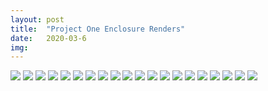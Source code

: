 ```yaml
---
layout: post
title:  "Project One Enclosure Renders"
date:   2020-03-6
img:
---
```

<img src="{{site.baseurl}}/assets/img/DesignImages/render1.JPG">
<img src="{{site.baseurl}}/assets/img/DesignImages/render2.JPG">
<img src="{{site.baseurl}}/assets/img/DesignImages/render3.JPG">
<img src="{{site.baseurl}}/assets/img/DesignImages/render4.JPG">
<img src="{{site.baseurl}}/assets/img/DesignImages/render5.JPG">
<img src="{{site.baseurl}}/assets/img/DesignImages/render6.JPG">
<img src="{{site.baseurl}}/assets/img/DesignImages/render10.JPG">
<img src="{{site.baseurl}}/assets/img/DesignImages/render11.JPG">
<img src="{{site.baseurl}}/assets/img/DesignImages/render12.JPG">
<img src="{{site.baseurl}}/assets/img/DesignImages/render13.JPG">
<img src="{{site.baseurl}}/assets/img/DesignImages/render14.JPG">
<img src="{{site.baseurl}}/assets/img/DesignImages/render15.JPG">
<img src="{{site.baseurl}}/assets/img/DesignImages/render16.JPG">
<img src="{{site.baseurl}}/assets/img/DesignImages/render17.JPG">
<img src="{{site.baseurl}}/assets/img/DesignImages/render18.JPG">
<img src="{{site.baseurl}}/assets/img/DesignImages/render1.JPG">
<img src="{{site.baseurl}}/assets/img/DesignImages/render19.JPG">
<img src="{{site.baseurl}}/assets/img/DesignImages/render20.JPG">
<img src="{{site.baseurl}}/assets/img/DesignImages/render21.JPG">
<img src="{{site.baseurl}}/assets/img/DesignImages/render22.JPG">
